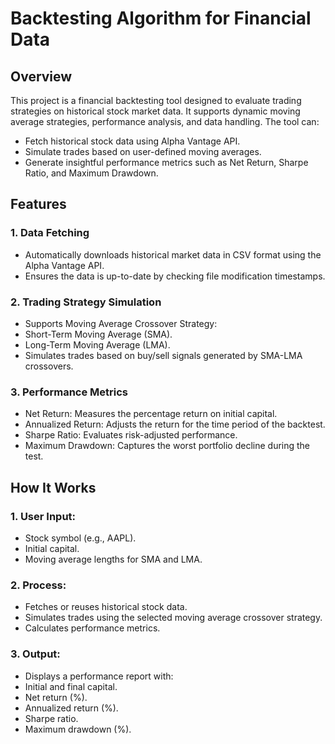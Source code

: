 # Backtesting Algorithm for Financial Data

## Overview

This project is a financial backtesting tool designed to evaluate trading strategies on historical stock market data. It supports dynamic moving average strategies, performance analysis, and data handling. The tool can:
- Fetch historical stock data using Alpha Vantage API.
- Simulate trades based on user-defined moving averages.
- Generate insightful performance metrics such as Net Return, Sharpe Ratio, and Maximum Drawdown.

## Features

### 1. Data Fetching
- Automatically downloads historical market data in CSV format using the Alpha Vantage API.
- Ensures the data is up-to-date by checking file modification timestamps.

### 2. Trading Strategy Simulation
- Supports Moving Average Crossover Strategy:
- Short-Term Moving Average (SMA).
- Long-Term Moving Average (LMA).
- Simulates trades based on buy/sell signals generated by SMA-LMA crossovers.

### 3. Performance Metrics
- Net Return: Measures the percentage return on initial capital.
- Annualized Return: Adjusts the return for the time period of the backtest.
- Sharpe Ratio: Evaluates risk-adjusted performance.
- Maximum Drawdown: Captures the worst portfolio decline during the test.

## How It Works
### 1.	User Input:
- Stock symbol (e.g., AAPL).
- Initial capital.
- Moving average lengths for SMA and LMA.
### 2.	Process:
- Fetches or reuses historical stock data.
- Simulates trades using the selected moving average crossover strategy.
- Calculates performance metrics.
### 3.	Output:
- Displays a performance report with:
- Initial and final capital.
- Net return (%).
- Annualized return (%).
- Sharpe ratio.
- Maximum drawdown (%).
